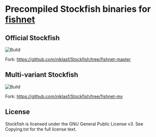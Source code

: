 Precompiled Stockfish binaries for [fishnet](https://github.com/niklasf/fishnet)
================================================================================

Official Stockfish
------------------

![Build](https://github.com/niklasf/Stockfish/workflows/Build/badge.svg?branch=fishnet-master)

Fork: https://github.com/niklasf/Stockfish/tree/fishnet-master

Multi-variant Stockfish
-----------------------

![Build](https://github.com/niklasf/Stockfish/workflows/Build/badge.svg?branch=fishnet-mv)

Fork: https://github.com/niklasf/Stockfish/tree/fishnet-mv

License
-------

Stockfish is licensed under the GNU General Public License v3. See Copying.txt for the full license text.
